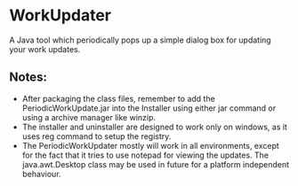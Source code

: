 # WorkUpdater
A Java tool which periodically pops up a simple dialog box for updating your work updates.

## Notes:
- After packaging the class files, remember to add the PeriodicWorkUpdate.jar into the Installer using either jar command or using a archive manager like winzip.
- The installer and uninstaller are designed to work only on windows, as it uses reg command to setup the registry.
- The PeriodicWorkUpdater mostly will work in all environments, except for the fact that it tries to use notepad for viewing the updates. The java.awt.Desktop class may be used in future for a platform independent behaviour.

